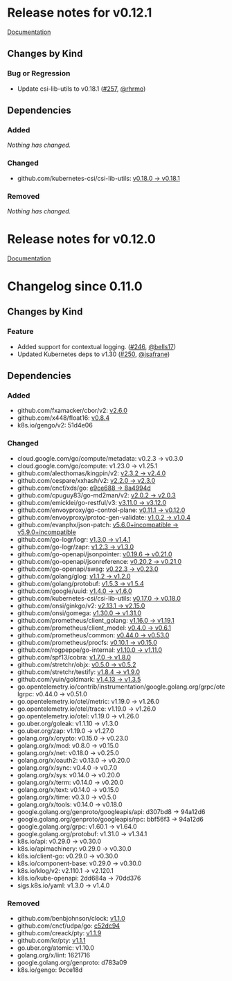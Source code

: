# Release notes for v0.12.1

[Documentation](https://kubernetes-csi.github.io)

## Changes by Kind

### Bug or Regression

- Update csi-lib-utils to v0.18.1 ([#257](https://github.com/kubernetes-csi/external-health-monitor/pull/257), [@rhrmo](https://github.com/rhrmo))

## Dependencies

### Added
_Nothing has changed._

### Changed
- github.com/kubernetes-csi/csi-lib-utils: [v0.18.0 → v0.18.1](https://github.com/kubernetes-csi/csi-lib-utils/compare/v0.18.0...v0.18.1)

### Removed
_Nothing has changed._

# Release notes for v0.12.0

[Documentation](https://kubernetes-csi.github.io/)

# Changelog since 0.11.0

## Changes by Kind

### Feature

- Added support for contextual logging. ([#246](https://github.com/kubernetes-csi/external-health-monitor/pull/246), [@bells17](https://github.com/bells17))
- Updated Kubernetes deps to v1.30 ([#250](https://github.com/kubernetes-csi/external-health-monitor/pull/250), [@jsafrane](https://github.com/jsafrane))

## Dependencies

### Added
- github.com/fxamacker/cbor/v2: [v2.6.0](https://github.com/fxamacker/cbor/v2/tree/v2.6.0)
- github.com/x448/float16: [v0.8.4](https://github.com/x448/float16/tree/v0.8.4)
- k8s.io/gengo/v2: 51d4e06

### Changed
- cloud.google.com/go/compute/metadata: v0.2.3 → v0.3.0
- cloud.google.com/go/compute: v1.23.0 → v1.25.1
- github.com/alecthomas/kingpin/v2: [v2.3.2 → v2.4.0](https://github.com/alecthomas/kingpin/v2/compare/v2.3.2...v2.4.0)
- github.com/cespare/xxhash/v2: [v2.2.0 → v2.3.0](https://github.com/cespare/xxhash/v2/compare/v2.2.0...v2.3.0)
- github.com/cncf/xds/go: [e9ce688 → 8a4994d](https://github.com/cncf/xds/go/compare/e9ce688...8a4994d)
- github.com/cpuguy83/go-md2man/v2: [v2.0.2 → v2.0.3](https://github.com/cpuguy83/go-md2man/v2/compare/v2.0.2...v2.0.3)
- github.com/emicklei/go-restful/v3: [v3.11.0 → v3.12.0](https://github.com/emicklei/go-restful/v3/compare/v3.11.0...v3.12.0)
- github.com/envoyproxy/go-control-plane: [v0.11.1 → v0.12.0](https://github.com/envoyproxy/go-control-plane/compare/v0.11.1...v0.12.0)
- github.com/envoyproxy/protoc-gen-validate: [v1.0.2 → v1.0.4](https://github.com/envoyproxy/protoc-gen-validate/compare/v1.0.2...v1.0.4)
- github.com/evanphx/json-patch: [v5.6.0+incompatible → v5.9.0+incompatible](https://github.com/evanphx/json-patch/compare/v5.6.0...v5.9.0)
- github.com/go-logr/logr: [v1.3.0 → v1.4.1](https://github.com/go-logr/logr/compare/v1.3.0...v1.4.1)
- github.com/go-logr/zapr: [v1.2.3 → v1.3.0](https://github.com/go-logr/zapr/compare/v1.2.3...v1.3.0)
- github.com/go-openapi/jsonpointer: [v0.19.6 → v0.21.0](https://github.com/go-openapi/jsonpointer/compare/v0.19.6...v0.21.0)
- github.com/go-openapi/jsonreference: [v0.20.2 → v0.21.0](https://github.com/go-openapi/jsonreference/compare/v0.20.2...v0.21.0)
- github.com/go-openapi/swag: [v0.22.3 → v0.23.0](https://github.com/go-openapi/swag/compare/v0.22.3...v0.23.0)
- github.com/golang/glog: [v1.1.2 → v1.2.0](https://github.com/golang/glog/compare/v1.1.2...v1.2.0)
- github.com/golang/protobuf: [v1.5.3 → v1.5.4](https://github.com/golang/protobuf/compare/v1.5.3...v1.5.4)
- github.com/google/uuid: [v1.4.0 → v1.6.0](https://github.com/google/uuid/compare/v1.4.0...v1.6.0)
- github.com/kubernetes-csi/csi-lib-utils: [v0.17.0 → v0.18.0](https://github.com/kubernetes-csi/csi-lib-utils/compare/v0.17.0...v0.18.0)
- github.com/onsi/ginkgo/v2: [v2.13.1 → v2.15.0](https://github.com/onsi/ginkgo/v2/compare/v2.13.1...v2.15.0)
- github.com/onsi/gomega: [v1.30.0 → v1.31.0](https://github.com/onsi/gomega/compare/v1.30.0...v1.31.0)
- github.com/prometheus/client_golang: [v1.16.0 → v1.19.1](https://github.com/prometheus/client_golang/compare/v1.16.0...v1.19.1)
- github.com/prometheus/client_model: [v0.4.0 → v0.6.1](https://github.com/prometheus/client_model/compare/v0.4.0...v0.6.1)
- github.com/prometheus/common: [v0.44.0 → v0.53.0](https://github.com/prometheus/common/compare/v0.44.0...v0.53.0)
- github.com/prometheus/procfs: [v0.10.1 → v0.15.0](https://github.com/prometheus/procfs/compare/v0.10.1...v0.15.0)
- github.com/rogpeppe/go-internal: [v1.10.0 → v1.11.0](https://github.com/rogpeppe/go-internal/compare/v1.10.0...v1.11.0)
- github.com/spf13/cobra: [v1.7.0 → v1.8.0](https://github.com/spf13/cobra/compare/v1.7.0...v1.8.0)
- github.com/stretchr/objx: [v0.5.0 → v0.5.2](https://github.com/stretchr/objx/compare/v0.5.0...v0.5.2)
- github.com/stretchr/testify: [v1.8.4 → v1.9.0](https://github.com/stretchr/testify/compare/v1.8.4...v1.9.0)
- github.com/yuin/goldmark: [v1.4.13 → v1.3.5](https://github.com/yuin/goldmark/compare/v1.4.13...v1.3.5)
- go.opentelemetry.io/contrib/instrumentation/google.golang.org/grpc/otelgrpc: v0.44.0 → v0.51.0
- go.opentelemetry.io/otel/metric: v1.19.0 → v1.26.0
- go.opentelemetry.io/otel/trace: v1.19.0 → v1.26.0
- go.opentelemetry.io/otel: v1.19.0 → v1.26.0
- go.uber.org/goleak: v1.1.10 → v1.3.0
- go.uber.org/zap: v1.19.0 → v1.27.0
- golang.org/x/crypto: v0.15.0 → v0.23.0
- golang.org/x/mod: v0.8.0 → v0.15.0
- golang.org/x/net: v0.18.0 → v0.25.0
- golang.org/x/oauth2: v0.13.0 → v0.20.0
- golang.org/x/sync: v0.4.0 → v0.7.0
- golang.org/x/sys: v0.14.0 → v0.20.0
- golang.org/x/term: v0.14.0 → v0.20.0
- golang.org/x/text: v0.14.0 → v0.15.0
- golang.org/x/time: v0.3.0 → v0.5.0
- golang.org/x/tools: v0.14.0 → v0.18.0
- google.golang.org/genproto/googleapis/api: d307bd8 → 94a12d6
- google.golang.org/genproto/googleapis/rpc: bbf56f3 → 94a12d6
- google.golang.org/grpc: v1.60.1 → v1.64.0
- google.golang.org/protobuf: v1.31.0 → v1.34.1
- k8s.io/api: v0.29.0 → v0.30.0
- k8s.io/apimachinery: v0.29.0 → v0.30.0
- k8s.io/client-go: v0.29.0 → v0.30.0
- k8s.io/component-base: v0.29.0 → v0.30.0
- k8s.io/klog/v2: v2.110.1 → v2.120.1
- k8s.io/kube-openapi: 2dd684a → 70dd376
- sigs.k8s.io/yaml: v1.3.0 → v1.4.0

### Removed
- github.com/benbjohnson/clock: [v1.1.0](https://github.com/benbjohnson/clock/tree/v1.1.0)
- github.com/cncf/udpa/go: [c52dc94](https://github.com/cncf/udpa/go/tree/c52dc94)
- github.com/creack/pty: [v1.1.9](https://github.com/creack/pty/tree/v1.1.9)
- github.com/kr/pty: [v1.1.1](https://github.com/kr/pty/tree/v1.1.1)
- go.uber.org/atomic: v1.10.0
- golang.org/x/lint: 1621716
- google.golang.org/genproto: d783a09
- k8s.io/gengo: 9cce18d
